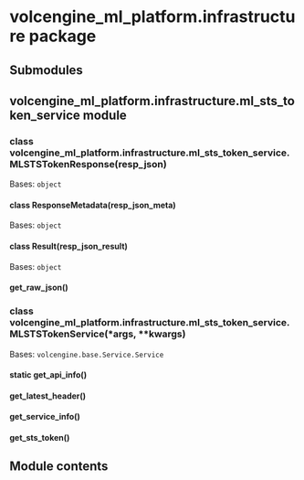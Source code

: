 # volcengine_ml_platform.infrastructure package

## Submodules

## volcengine_ml_platform.infrastructure.ml_sts_token_service module


### class volcengine_ml_platform.infrastructure.ml_sts_token_service.MLSTSTokenResponse(resp_json)
Bases: `object`


#### class ResponseMetadata(resp_json_meta)
Bases: `object`


#### class Result(resp_json_result)
Bases: `object`


#### get_raw_json()

### class volcengine_ml_platform.infrastructure.ml_sts_token_service.MLSTSTokenService(\*args, \*\*kwargs)
Bases: `volcengine.base.Service.Service`


#### static get_api_info()

#### get_latest_header()

#### get_service_info()

#### get_sts_token()
## Module contents
